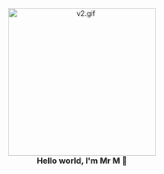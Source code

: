 
<!-- GIF with no space below -->
<p align="center" style="margin: 0; padding: 0;">
  <img src="v2.gif" width="300" alt="v2.gif" style="display: block; margin: 0; padding: 0;"/>
</p>

<!-- Optional Text -->
<h3 align="center" style="margin-top: 0;">Hello world, I'm Mr M 👋</h3>
